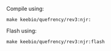 Compile using:

    make keebio/quefrency/rev3:njr:

Flash using:

    make keebio/quefrency/rev3:njr:flash

